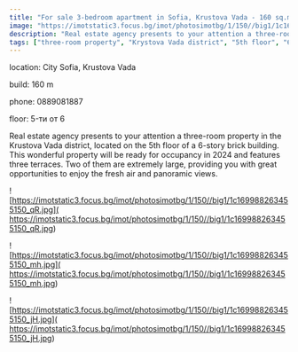 ```yaml
---
title: "For sale 3-bedroom apartment in Sofia, Krustova Vada - 160 sq.m / 240000 EUR :: imot.bg Ad."
image: "https://imotstatic3.focus.bg/imot/photosimotbg/1/150//big1/1c169988263455150_O4.jpg"
description: "Real estate agency presents to your attention a three-room property in the Krustova Vada district, located on the 5th floor of a 6-story brick building. This wonderful property will be ready for occupancy in 2024 and features three terraces. Two of them are extremely large, providing you with great opportunities to enjoy the fresh air and panoramic views."
tags: ["three-room property", "Krystova Vada district", "5th floor", "6-story building", "ready in 2024", "three terraces", "panoramic views"]
---
```


location: City Sofia, Krustova Vada

build: 160 m

phone: 0889081887

floor: 5-ти от 6

Real estate agency presents to your attention a three-room property in the Krustova Vada district, located on the 5th floor of a 6-story brick building. This wonderful property will be ready for occupancy in 2024 and features three terraces. Two of them are extremely large, providing you with great opportunities to enjoy the fresh air and panoramic views.


![https://imotstatic3.focus.bg/imot/photosimotbg/1/150//big1/1c169988263455150_qR.jpg]( https://imotstatic3.focus.bg/imot/photosimotbg/1/150//big1/1c169988263455150_qR.jpg)


![https://imotstatic3.focus.bg/imot/photosimotbg/1/150//big1/1c169988263455150_mh.jpg]( https://imotstatic3.focus.bg/imot/photosimotbg/1/150//big1/1c169988263455150_mh.jpg)


![https://imotstatic3.focus.bg/imot/photosimotbg/1/150//big1/1c169988263455150_jH.jpg]( https://imotstatic3.focus.bg/imot/photosimotbg/1/150//big1/1c169988263455150_jH.jpg)


